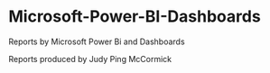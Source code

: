 # Microsoft-Power-BI-Dashboards
Reports by Microsoft Power Bi and Dashboards

Reports produced by Judy Ping McCormick


